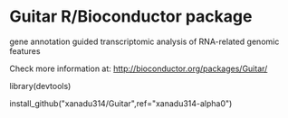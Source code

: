 
# Guitar R/Bioconductor package

gene annotation guided transcriptomic analysis of RNA-related genomic features

Check more information at: http://bioconductor.org/packages/Guitar/

library(devtools)

install_github("xanadu314/Guitar",ref="xanadu314-alpha0")
